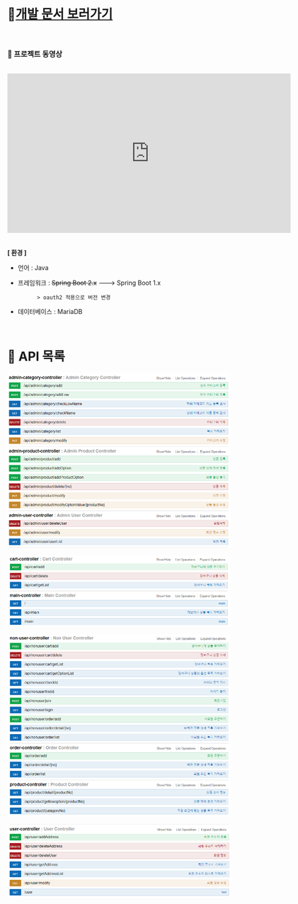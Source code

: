 <br>

# 📃[개발 문서 보러가기](<https://github.com/jungeunlee95/shopping-mall/wiki>)

<br>

### :vhs: 프로젝트 동영상

<br>



<iframe width="640" height="360" src="https://www.youtube.com/embed/i-TITAFIIJk" frameborder="0" gesture="media" allowfullscreen=""></iframe>



<br>

<br>

 **[ 환경 ]**

- 언어 : Java 

- 프레임워크 : ~~Spring Boot 2.x~~ ---> Spring Boot 1.x

			> oauth2 적용으로 버전 변경 
	
- 데이터베이스 : MariaDB 

<br>

# 📢 API 목록

![1564487880291](assets/1564487880291.png)

![1564487891920](assets/1564487891920.png)

![1564487902039](assets/1564487902039.png)

![1564487909821](assets/1564487909821.png)
